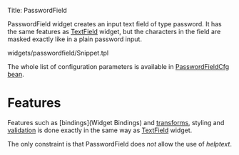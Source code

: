 Title: PasswordField


PasswordField widget creates an input text field of type password. It has the same features as [TextField](TextField) widget, but the characters in the field are masked exactly like in a plain password input.

<srcinclude tag="wgtPasswordField" lang="AT" outdent="true">widgets/passwordfield/Snippet.tpl</srcinclude>

The whole list of configuration parameters is available in [PasswordFieldCfg bean](http://ariatemplates.com/aria/guide/apps/apidocs/#aria.widgets.CfgBeans:PasswordFieldCfg).

# Features
<sample sample="widgets/passwordfield" />

Features such as [bindings](Widget Bindings) and [transforms](transforms), styling and [validation](Validators) is done exactly in the same way as [TextField](TextField) widget.

The only constraint is that PasswordField does *not* allow the use of _helptext_.
